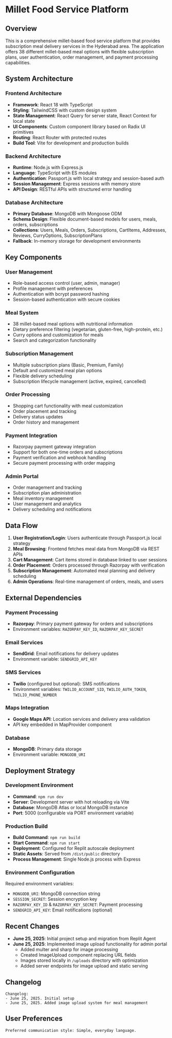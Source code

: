 # Millet Food Service Platform

## Overview

This is a comprehensive millet-based food service platform that provides subscription meal delivery services in the Hyderabad area. The application offers 38 different millet-based meal options with flexible subscription plans, user authentication, order management, and payment processing capabilities.

## System Architecture

### Frontend Architecture
- **Framework**: React 18 with TypeScript
- **Styling**: TailwindCSS with custom design system
- **State Management**: React Query for server state, React Context for local state
- **UI Components**: Custom component library based on Radix UI primitives
- **Routing**: React Router with protected routes
- **Build Tool**: Vite for development and production builds

### Backend Architecture
- **Runtime**: Node.js with Express.js
- **Language**: TypeScript with ES modules
- **Authentication**: Passport.js with local strategy and session-based auth
- **Session Management**: Express sessions with memory store
- **API Design**: RESTful APIs with structured error handling

### Database Architecture
- **Primary Database**: MongoDB with Mongoose ODM
- **Schema Design**: Flexible document-based models for users, meals, orders, subscriptions
- **Collections**: Users, Meals, Orders, Subscriptions, CartItems, Addresses, Reviews, CurryOptions, SubscriptionPlans
- **Fallback**: In-memory storage for development environments

## Key Components

### User Management
- Role-based access control (user, admin, manager)
- Profile management with preferences
- Authentication with bcrypt password hashing
- Session-based authentication with secure cookies

### Meal System
- 38 millet-based meal options with nutritional information
- Dietary preference filtering (vegetarian, gluten-free, high-protein, etc.)
- Curry options and customization for meals
- Search and categorization functionality

### Subscription Management
- Multiple subscription plans (Basic, Premium, Family)
- Default and customized meal plan options
- Flexible delivery scheduling
- Subscription lifecycle management (active, expired, cancelled)

### Order Processing
- Shopping cart functionality with meal customization
- Order placement and tracking
- Delivery status updates
- Order history and management

### Payment Integration
- Razorpay payment gateway integration
- Support for both one-time orders and subscriptions
- Payment verification and webhook handling
- Secure payment processing with order mapping

### Admin Portal
- Order management and tracking
- Subscription plan administration
- Meal inventory management
- User management and analytics
- Delivery scheduling and notifications

## Data Flow

1. **User Registration/Login**: Users authenticate through Passport.js local strategy
2. **Meal Browsing**: Frontend fetches meal data from MongoDB via REST APIs
3. **Cart Management**: Cart items stored in database linked to user sessions
4. **Order Placement**: Orders processed through Razorpay with verification
5. **Subscription Management**: Automated meal planning and delivery scheduling
6. **Admin Operations**: Real-time management of orders, meals, and users

## External Dependencies

### Payment Processing
- **Razorpay**: Primary payment gateway for orders and subscriptions
- Environment variables: `RAZORPAY_KEY_ID`, `RAZORPAY_KEY_SECRET`

### Email Services
- **SendGrid**: Email notifications for delivery updates
- Environment variable: `SENDGRID_API_KEY`

### SMS Services
- **Twilio** (configured but optional): SMS notifications
- Environment variables: `TWILIO_ACCOUNT_SID`, `TWILIO_AUTH_TOKEN`, `TWILIO_PHONE_NUMBER`

### Maps Integration
- **Google Maps API**: Location services and delivery area validation
- API key embedded in MapProvider component

### Database
- **MongoDB**: Primary data storage
- Environment variable: `MONGODB_URI`

## Deployment Strategy

### Development Environment
- **Command**: `npm run dev`
- **Server**: Development server with hot reloading via Vite
- **Database**: MongoDB Atlas or local MongoDB instance
- **Port**: 5000 (configurable via PORT environment variable)

### Production Build
- **Build Command**: `npm run build`
- **Start Command**: `npm run start`
- **Deployment**: Configured for Replit autoscale deployment
- **Static Assets**: Served from `/dist/public` directory
- **Process Management**: Single Node.js process with Express

### Environment Configuration
Required environment variables:
- `MONGODB_URI`: MongoDB connection string
- `SESSION_SECRET`: Session encryption key
- `RAZORPAY_KEY_ID` & `RAZORPAY_KEY_SECRET`: Payment processing
- `SENDGRID_API_KEY`: Email notifications (optional)

## Recent Changes
- **June 25, 2025**: Initial project setup and migration from Replit Agent
- **June 25, 2025**: Implemented image upload functionality for admin portal
  - Added multer and sharp for image processing
  - Created ImageUpload component replacing URL fields
  - Images stored locally in `/uploads` directory with optimization
  - Added server endpoints for image upload and static serving

## Changelog
```
Changelog:
- June 25, 2025. Initial setup
- June 25, 2025. Added image upload system for meal management
```

## User Preferences
```
Preferred communication style: Simple, everyday language.
```